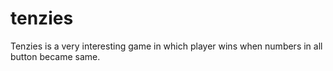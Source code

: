 # tenzies
Tenzies is a very interesting game in which player wins when numbers in all button became same.
